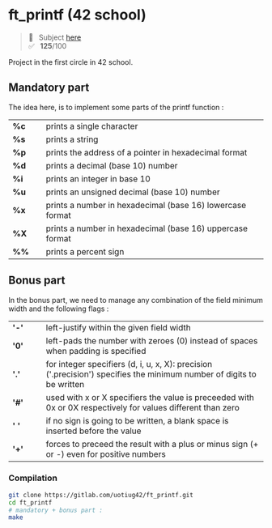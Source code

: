 # ft_printf (42 school)
> 📑 &ensp;Subject [here](/subject/subject_ft_printf.pdf) <br />
✅ &ensp;**125**/100

Project in the first circle in 42 school.

## Mandatory part

The idea here, is to implement some parts of the printf function :

<table>
    <tr><td width="50"><strong>%c</strong></td><td>prints a single character</td></tr>
    <tr><td><strong>%s</strong></td><td>prints a string</td></tr>
    <tr><td><strong>%p</strong></td><td>prints the address of a pointer in hexadecimal format</td></tr>
    <tr><td><strong>%d</strong></td><td>prints a decimal (base 10) number</td></tr>
    <tr><td><strong>%i</strong></td><td>prints an integer in base 10</td></tr>
    <tr><td><strong>%u</strong></td><td>prints an unsigned decimal (base 10) number</td></tr>
    <tr><td><strong>%x</strong></td><td>prints a number in hexadecimal (base 16) lowercase format</td></tr>
    <tr><td><strong>%X</strong></td><td>prints a number in hexadecimal (base 16) uppercase format</td></tr>
    <tr><td><strong>%%</strong></td><td>prints a percent sign</td></tr>
</table>

## Bonus part

In the bonus part, we need to manage any combination of the field minimum width and the following flags :

<table>
    <tr><td width="50"><strong>'-'</strong></td><td>left-justify within the given field width</td></tr>
    <tr><td><strong>'0'</strong></td><td>left-pads the number with zeroes (0) instead of spaces when padding is specified</td></tr>
    <tr><td><strong>'.'</strong></td><td>for integer specifiers (d, i, u, x, X): precision ('.precision') specifies the minimum number of digits to be written</td></tr>
    <tr><td><strong>'#'</strong></td><td>used with x or X specifiers the value is preceeded with 0x or 0X respectively for values different than zero</td></tr>
    <tr><td><strong>' '</strong></td><td>if no sign is going to be written, a blank space is inserted before the value</td></tr>
    <tr><td><strong>'+'</strong></td><td>forces to preceed the result with a plus or minus sign (+ or -) even for positive numbers</td></tr>
</table>

### Compilation
```bash
git clone https://gitlab.com/uotiug42/ft_printf.git
cd ft_printf
# mandatory + bonus part :
make
```